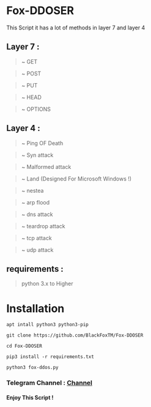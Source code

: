 # Fox-DDOSER
This Script it has a lot of methods in layer 7 and layer 4 

## Layer 7 :

> ~ GET 

> ~ POST

> ~ PUT 

> ~ HEAD

> ~ OPTIONS
## Layer 4 :

> ~ Ping OF Death 

> ~ Syn attack

> ~ Malformed attack

> ~ Land (Designed For Microsoft Windows !)

> ~ nestea 

> ~ arp flood

> ~ dns attack

> ~ teardrop attack

> ~ tcp attack

> ~ udp attack


## requirements : 

> python 3.x to Higher 

# Installation 

`apt intall python3 python3-pip`

`git clone https://github.com/BlackFoxTM/Fox-DDOSER`

`cd Fox-DDOSER`

`pip3 install -r requirements.txt`

`python3 fox-ddos.py`


### Telegram Channel : [Channel](https://t.me/BlackFoxSecurityTeam)

#### Enjoy This Script  !
